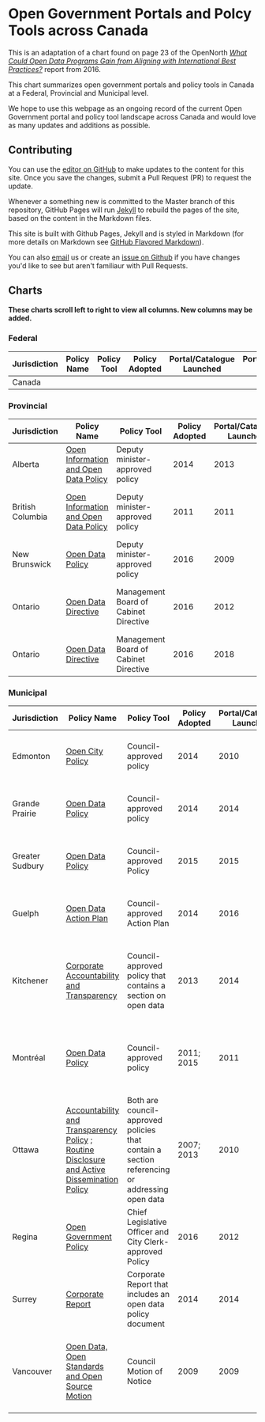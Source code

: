 # Open Government Portals and Polcy Tools across Canada

This is an adaptation of a chart found on page 23 of the OpenNorth _[What Could Open Data Programs Gain from Aligning with International Best Practices?](http://public.citizenbudget.com/uploads/custom/on.ca/ODCinCanada.pdf)_ report from 2016.

This chart summarizes open government portals and policy tools in Canada at a Federal, Provincial and Municipal level.

We hope to use this webpage as an ongoing record of the current Open Government portal and policy tool landscape across Canada and would love as many updates and additions as possible.

## Contributing

You can use the [editor on GitHub](https://github.com/boykoc/opengov-portals-and-tools/edit/master/README.md) to make updates to the content for this site. Once you save the changes, submit a Pull Request (PR) to request the update.

Whenever a something new is committed to the Master branch of this repository, GitHub Pages will run [Jekyll](https://jekyllrb.com/) to rebuild the pages of the site, based on the content in the Markdown files.

This site is built with Github Pages, Jekyll and is styled in Markdown (for more details on Markdown see [GitHub Flavored Markdown](https://guides.github.com/features/mastering-markdown/)).

You can also [email](mailto:opengov@ontario.ca) us or create an [issue on Github](https://github.com/boykoc/opengov-portals-and-tools/issues) if you have changes you'd like to see but aren't familiaur with Pull Requests.

## Charts

__These charts scroll left to right to view all columns. New columns may be added.__

### Federal

Jurisdiction | Policy Name | Policy Tool | Policy Adopted | Portal/Catalogue Launched | Portal/Catalogue Platform | License
------------ | ----------- | ----------- | -------------- | ------------------------- | ------------------------- | -------
Canada | | | | | | 

### Provincial

Jurisdiction | Policy Name | Policy Tool | Policy Adopted | Portal/Catalogue Launched | Portal/Catalogue Platform | License
------------ | ----------- | ----------- | -------------- | ------------------------- | ------------------------- | -------
Alberta | [Open Information and Open Data Policy](https://open.alberta.ca/policy) | Deputy minister-approved policy | 2014 | 2013 | CKAN | Open Government Licence - Alberta
British Columbia | [Open Information and Open Data Policy](https://www2.gov.bc.ca/assets/gov/british-columbians-our-governments/services-policies-for-government/information-management-technology/information-privacy/resources/policies-guidelines/open-information-open-data-policy.pdf) | Deputy minister-approved policy | 2011 | 2011 | CKAN | Open Government License - British Columbia
New Brunswick | [Open Data Policy](https://www2.gnb.ca/content/dam/gnb/Departments/gs-sg/pdf/OpenDataPolicy.pdf) | Deputy minister-approved policy | 2016 | 2009 | List-based Catalogue under GeoNB | Open Government License
Ontario | [Open Data Directive](https://www.ontario.ca/page/ontarios-open-data-directive) | Management Board of Cabinet Directive | 2016 | 2012 | [External Data Portal](https://www.ontario.ca/search/data-catalogue) using Ontario.ca platform (Drupal and AngularJS) | Open Government Licence - Ontario
Ontario | [Open Data Directive](https://www.ontario.ca/page/ontarios-open-data-directive) | Management Board of Cabinet Directive | 2016 | 2018 | Internal Data Portal using CKAN 2.8.1 | Open Government Licence - Ontario

### Municipal

Jurisdiction | Policy Name | Policy Tool | Policy Adopted | Portal/Catalogue Launched | Portal/Catalogue Platform | License
------------ | ----------- | ----------- | -------------- | ------------------------- | ------------------------- | -------
Edmonton | [Open City Policy](https://www.edmonton.ca/city_government/documents/C581.pdf) | Council-approved policy | 2014 | 2010 | Socrata | City of Edmonton Open Data Terms of Use 
Grande Prairie | [Open Data Policy](http://www.cityofgp.com/index.aspx?page=786&recordid=258) | Council-approved policy | 2014 | 2014 | Socrata | Open Data License - City of Grande Prairie v.1 
Greater Sudbury | [Open Data Policy](https://www.greatersudbury.ca/city-hall/open-government/open-data/policy/) | Council-approved Policy | 2015 | 2015 | ArcGIS Open Data | The City of Greater Sudbury Open Data License v.1 
Guelph | [Open Data Action Plan](http://open.guelph.ca/wp-content/uploads/2014/01/OpenGovernmentActionPlan.pdf) | Council-approved Action Plan | 2014 | 2016 | CKAN | Open Government License - City of Guelph v.1 
Kitchener | [Corporate Accountability and Transparency](https://www.kitchener.ca/en/insidecityhall/resources/I-015_-_CORPORATE_ACCOUNTABILITY__TRANSPARENCY.pdf) | Council-approved policy that contains a section on open data | 2013 | 2014 | ArcGIS Open Data Portal | Open Government License - The Corporation of the City of Kitchener v.1 
Montréal | [Open Data Policy](http://donnees.ville.montreal.qc.ca/portail/city-of-montreal-open-data-policy/) | Council-approved policy | 2011; 2015 | 2011 | CKAN | Creative Commons Attribution 4.0 International Public License 
Ottawa | [Accountability and Transparency Policy](https://ottawa.ca/en/city-hall/your-city-government/policies-and-administrative-structure/accountability-and-transparency) ; [Routine Disclosure and Active Dissemination Policy](http://app05.ottawa.ca/sirepub/agdocs.aspx?doctype=agenda&itemid=302805) | Both are council-approved policies that contain a section referencing or addressing open data | 2007; 2013 | 2010 | CKAN | Open Government License - City of Ottawa v.2 
Regina | [Open Government Policy](http://open.regina.ca/dataset/85b18ed6-0842-4684-9843-ea66d583a0fe/resource/15d84357-eed5-4e98-ae9a-0eb80cd5eda2/download/gprojectsopengovopengovcataloguedatainfouploads2016opengovernmentpolicyopengovpolicyv1.0.pdf) | Chief Legislative Officer and City Clerk-approved Policy | 2016 | 2012 | CKAN | Open Government License - City of Regina v.2 
Surrey | [Corporate Report](https://www.surrey.ca/bylawsandcouncillibrary/CR_2014-R150.pdf) | Corporate Report that includes an open data policy document | 2014 | 2014 | CKAN | Open Government License - City of Surrey v.2 
Vancouver | [Open Data, Open Standards and Open Source Motion](https://vancouver.ca/files/cov/open-data-council-motion-20090519.pdf) | Council Motion of Notice | 2009 | 2009 | List-based catalogue | Open Government License - Vancouver v.1.0, Archived Open Data License 

